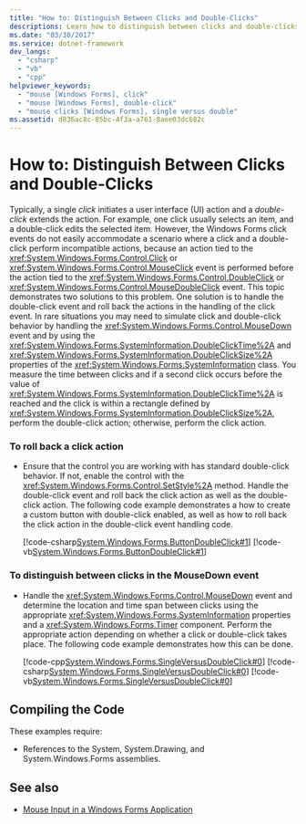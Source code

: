 ```yaml
---
title: "How to: Distinguish Between Clicks and Double-Clicks"
descriptions: Learn how to distinguish between clicks and double-clicks so that you can program double-clicks to extend the action of clicks.
ms.date: "03/30/2017"
ms.service: dotnet-framework
dev_langs: 
  - "csharp"
  - "vb"
  - "cpp"
helpviewer_keywords: 
  - "mouse [Windows Forms], click"
  - "mouse [Windows Forms], double-click"
  - "mouse clicks [Windows Forms], single versus double"
ms.assetid: d836ac8c-85bc-4f3a-a761-8aee03dc682c
---
```

# How to: Distinguish Between Clicks and Double-Clicks

Typically, a single *click* initiates a user interface (UI) action and a *double-click* extends the action. For example, one click usually selects an item, and a double-click edits the selected item. However, the Windows Forms click events do not easily accommodate a scenario where a click and a double-click perform incompatible actions, because an action tied to the <xref:System.Windows.Forms.Control.Click> or <xref:System.Windows.Forms.Control.MouseClick> event is performed before the action tied to the <xref:System.Windows.Forms.Control.DoubleClick> or <xref:System.Windows.Forms.Control.MouseDoubleClick> event. This topic demonstrates two solutions to this problem. One solution is to handle the double-click event and roll back the actions in the handling of the click event. In rare situations you may need to simulate click and double-click behavior by handling the <xref:System.Windows.Forms.Control.MouseDown> event and by using the <xref:System.Windows.Forms.SystemInformation.DoubleClickTime%2A> and <xref:System.Windows.Forms.SystemInformation.DoubleClickSize%2A> properties of the <xref:System.Windows.Forms.SystemInformation> class. You measure the time between clicks and if a second click occurs before the value of <xref:System.Windows.Forms.SystemInformation.DoubleClickTime%2A> is reached and the click is within a rectangle defined by <xref:System.Windows.Forms.SystemInformation.DoubleClickSize%2A>, perform the double-click action; otherwise, perform the click action.  
  
### To roll back a click action  
  
- Ensure that the control you are working with has standard double-click behavior. If not, enable the control with the <xref:System.Windows.Forms.Control.SetStyle%2A> method. Handle the double-click event and roll back the click action as well as the double-click action. The following code example demonstrates a how to create a custom button with double-click enabled, as well as how to roll back the click action in the double-click event handling code.  
  
     [!code-csharp[System.Windows.Forms.ButtonDoubleClick#1](~/samples/snippets/csharp/VS_Snippets_Winforms/System.Windows.Forms.ButtonDoubleClick/CS/Form1.cs#1)]
     [!code-vb[System.Windows.Forms.ButtonDoubleClick#1](~/samples/snippets/visualbasic/VS_Snippets_Winforms/System.Windows.Forms.ButtonDoubleClick/VB/Form1.vb#1)]  
  
### To distinguish between clicks in the MouseDown event  
  
- Handle the <xref:System.Windows.Forms.Control.MouseDown> event and determine the location and time span between clicks using the appropriate <xref:System.Windows.Forms.SystemInformation> properties and a <xref:System.Windows.Forms.Timer> component. Perform the appropriate action depending on whether a click or double-click takes place. The following code example demonstrates how this can be done.  
  
     [!code-cpp[System.Windows.Forms.SingleVersusDoubleClick#0](~/samples/snippets/cpp/VS_Snippets_Winforms/System.Windows.Forms.SingleVersusDoubleClick/cpp/form1.cpp#0)]
     [!code-csharp[System.Windows.Forms.SingleVersusDoubleClick#0](~/samples/snippets/csharp/VS_Snippets_Winforms/System.Windows.Forms.SingleVersusDoubleClick/CS/form1.cs#0)]
     [!code-vb[System.Windows.Forms.SingleVersusDoubleClick#0](~/samples/snippets/visualbasic/VS_Snippets_Winforms/System.Windows.Forms.SingleVersusDoubleClick/VB/form1.vb#0)]  
  
## Compiling the Code  

 These examples require:  
  
- References to the System, System.Drawing, and System.Windows.Forms assemblies.  
  
## See also

- [Mouse Input in a Windows Forms Application](mouse-input-in-a-windows-forms-application.md)
